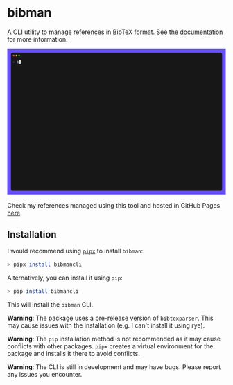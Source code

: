 # bibman

A CLI utility to manage references in BibTeX format. See the [documentation](https://parzival1918.github.io/bibman/) for more information.

![Main GIF](./tapes/main.gif)

Check my references managed using this tool and hosted in GitHub Pages [here](https://parzival1918.github.io/references/).

## Installation

I would recommend using [`pipx`](https://github.com/pypa/pipx) to install `bibman`:

```bash
> pipx install bibmancli
```

Alternatively, you can install it using `pip`:

```bash
> pip install bibmancli
```

This will install the `bibman` CLI.

**Warning**: The package uses a pre-release version of `bibtexparser`. This may cause issues with the installation (e.g. I can't install it using rye).

**Warning**: The `pip` installation method is not recommended as it may cause conflicts with other packages. `pipx` creates a virtual environment for the package and installs it there to avoid conflicts.

**Warning**: The CLI is still in development and may have bugs. Please report any issues you encounter.